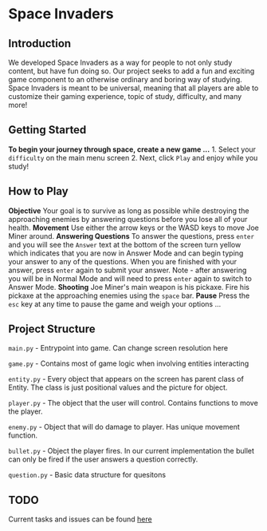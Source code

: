 # Space Invaders

## Introduction

We developed Space Invaders as a way for people to not only study content, but have fun doing so.
Our project seeks to add a fun and exciting game component to an otherwise ordinary and boring way of studying.
Space Invaders is meant to be universal, meaning that all players are able to customize their gaming experience,
topic of study, difficulty, and many more!

## Getting Started

**To begin your journey through space, create a new game ...**
    1. Select your `difficulty` on the main menu screen
    2. Next, click `Play` and enjoy while you study!

## How to Play

**Objective**
Your goal is to survive as long as possible while destroying the approaching enemies by answering questions before you lose all of your health.
**Movement**
Use either the arrow keys or the WASD keys to move Joe Miner around.
**Answering Questions**
To answer the questions, press `enter` and you will see the `Answer` text at the bottom of the screen turn yellow which indicates that you are 
now in Answer Mode and can begin typing your answer to any of the questions. When you are finished with your answer, press `enter` again to
submit your answer. 
Note - after answering you will be in Normal Mode and will need to press `enter` again to switch to Answer Mode.
**Shooting**
Joe Miner's main weapon is his pickaxe. Fire his pickaxe at the approaching enemies using the `space` bar.
**Pause**
Press the `esc` key at any time to pause the game and weigh your options ...

## Project Structure

`main.py` - Entrypoint into game. Can change screen resolution here

`game.py` - Contains most of game logic when involving entities interacting

`entity.py` - Every object that appears on the screen has parent class of Entity. The class is just positional values and the picture for object.

`player.py` - The object that the user will control. Contains functions to move the player.

`enemy.py` - Object that will do damage to player. Has unique movement function.

`bullet.py` - Object the player fires. In our current implementation the bullet can only be fired if the user answers a question correctly.

`question.py` - Basic data structure for quesitons

## TODO

Current tasks and issues can be found [here](https://github.com/orgs/Fall2023-CS4090-Group-2/projects/1/views/1)
